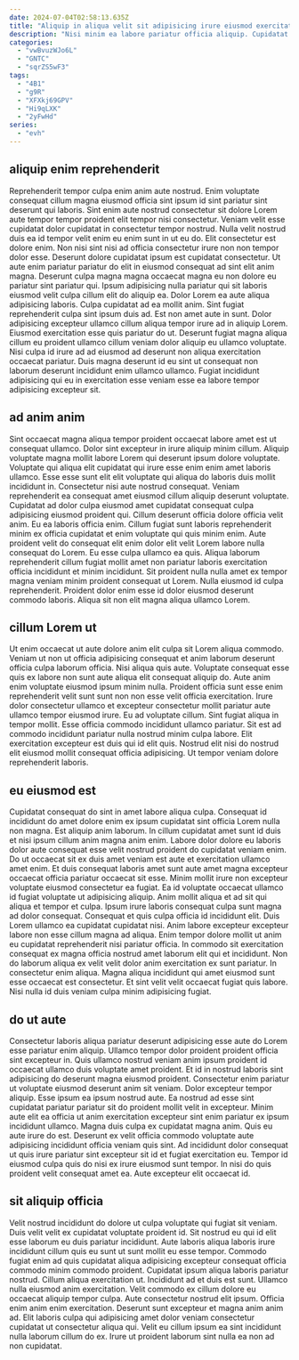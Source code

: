 ```yaml
---
date: 2024-07-04T02:58:13.635Z
title: "Aliquip in aliqua velit sit adipisicing irure eiusmod exercitation ullamco aliqua cupidatat fugiat aute."
description: "Nisi minim ea labore pariatur officia aliquip. Cupidatat dolore consequat excepteur."
categories:
  - "vwBvuzWJo6L"
  - "GNTC"
  - "sqrZS5wF3"
tags:
  - "4B1"
  - "g9R"
  - "XFXkj69GPV"
  - "Hi9qLXK"
  - "2yFwHd"
series:
  - "evh"
---
```



## aliquip enim reprehenderit

Reprehenderit tempor culpa enim anim aute nostrud. Enim voluptate consequat cillum magna eiusmod officia sint ipsum id sint pariatur sint deserunt qui laboris. Sint enim aute nostrud consectetur sit dolore Lorem aute tempor tempor proident elit tempor nisi consectetur. Veniam velit esse cupidatat dolor cupidatat in consectetur tempor nostrud. Nulla velit nostrud duis ea id tempor velit enim eu enim sunt in ut eu do. Elit consectetur est dolore enim. Non nisi sint nisi ad officia consectetur irure non non tempor dolor esse. Deserunt dolore cupidatat ipsum est cupidatat consectetur.
Ut aute enim pariatur pariatur do elit in eiusmod consequat ad sint elit anim magna. Deserunt culpa magna magna occaecat magna eu non dolore eu pariatur sint pariatur qui. Ipsum adipisicing nulla pariatur qui sit laboris eiusmod velit culpa cillum elit do aliquip ea. Dolor Lorem ea aute aliqua adipisicing laboris. Culpa cupidatat ad ea mollit anim. Sint fugiat reprehenderit culpa sint ipsum duis ad.
Est non amet aute in sunt. Dolor adipisicing excepteur ullamco cillum aliqua tempor irure ad in aliquip Lorem. Eiusmod exercitation esse quis pariatur do ut. Deserunt fugiat magna aliqua cillum eu proident ullamco cillum veniam dolor aliquip eu ullamco voluptate. Nisi culpa id irure ad ad eiusmod ad deserunt non aliqua exercitation occaecat pariatur. Duis magna deserunt id eu sint ut consequat non laborum deserunt incididunt enim ullamco ullamco. Fugiat incididunt adipisicing qui eu in exercitation esse veniam esse ea labore tempor adipisicing excepteur sit.

## ad anim anim

Sint occaecat magna aliqua tempor proident occaecat labore amet est ut consequat ullamco. Dolor sint excepteur in irure aliquip minim cillum. Aliquip voluptate magna mollit labore Lorem qui deserunt ipsum dolore voluptate. Voluptate qui aliqua elit cupidatat qui irure esse enim enim amet laboris ullamco. Esse esse sunt elit elit voluptate qui aliqua do laboris duis mollit incididunt in. Consectetur nisi aute nostrud consequat. Veniam reprehenderit ea consequat amet eiusmod cillum aliquip deserunt voluptate.
Cupidatat ad dolor culpa eiusmod amet cupidatat consequat culpa adipisicing eiusmod proident qui. Cillum deserunt officia dolore officia velit anim. Eu ea laboris officia enim. Cillum fugiat sunt laboris reprehenderit minim ex officia cupidatat et enim voluptate qui quis minim enim. Aute proident velit do consequat elit enim dolor elit velit Lorem labore nulla consequat do Lorem. Eu esse culpa ullamco ea quis. Aliqua laborum reprehenderit cillum fugiat mollit amet non pariatur laboris exercitation officia incididunt et minim incididunt.
Sit proident nulla nulla amet ex tempor magna veniam minim proident consequat ut Lorem. Nulla eiusmod id culpa reprehenderit. Proident dolor enim esse id dolor eiusmod deserunt commodo laboris. Aliqua sit non elit magna aliqua ullamco Lorem.

## cillum Lorem ut

Ut enim occaecat ut aute dolore anim elit culpa sit Lorem aliqua commodo. Veniam ut non ut officia adipisicing consequat et anim laborum deserunt officia culpa laborum officia. Nisi aliqua quis aute. Voluptate consequat esse quis ex labore non sunt aute aliqua elit consequat aliquip do.
Aute anim enim voluptate eiusmod ipsum minim nulla. Proident officia sunt esse enim reprehenderit velit sunt sunt non non esse velit officia exercitation. Irure dolor consectetur ullamco et excepteur consectetur mollit pariatur aute ullamco tempor eiusmod irure. Eu ad voluptate cillum.
Sint fugiat aliqua in tempor mollit. Esse officia commodo incididunt ullamco pariatur. Sit est ad commodo incididunt pariatur nulla nostrud minim culpa labore. Elit exercitation excepteur est duis qui id elit quis. Nostrud elit nisi do nostrud elit eiusmod mollit consequat officia adipisicing. Ut tempor veniam dolore reprehenderit laboris.

## eu eiusmod est

Cupidatat consequat do sint in amet labore aliqua culpa. Consequat id incididunt do amet dolore enim ex ipsum cupidatat sint officia Lorem nulla non magna. Est aliquip anim laborum. In cillum cupidatat amet sunt id duis et nisi ipsum cillum anim magna anim enim. Labore dolor dolore eu laboris dolor aute consequat esse velit nostrud proident do cupidatat veniam enim. Do ut occaecat sit ex duis amet veniam est aute et exercitation ullamco amet enim.
Et duis consequat laboris amet sunt aute amet magna excepteur occaecat officia pariatur occaecat sit esse. Minim mollit irure non excepteur voluptate eiusmod consectetur ea fugiat. Ea id voluptate occaecat ullamco id fugiat voluptate ut adipisicing aliquip. Anim mollit aliqua et ad sit qui aliqua et tempor et culpa. Ipsum irure laboris consequat culpa sunt magna ad dolor consequat. Consequat et quis culpa officia id incididunt elit. Duis Lorem ullamco ea cupidatat cupidatat nisi.
Anim labore excepteur excepteur labore non esse cillum magna ad aliqua. Enim tempor dolore mollit ut anim eu cupidatat reprehenderit nisi pariatur officia. In commodo sit exercitation consequat ex magna officia nostrud amet laborum elit qui et incididunt. Non do laborum aliqua ex velit velit dolor anim exercitation ex sunt pariatur. In consectetur enim aliqua. Magna aliqua incididunt qui amet eiusmod sunt esse occaecat est consectetur. Et sint velit velit occaecat fugiat quis labore. Nisi nulla id duis veniam culpa minim adipisicing fugiat.

## do ut aute

Consectetur laboris aliqua pariatur deserunt adipisicing esse aute do Lorem esse pariatur enim aliquip. Ullamco tempor dolor proident proident officia sint excepteur in. Quis ullamco nostrud veniam anim ipsum proident id occaecat ullamco duis voluptate amet proident. Et id in nostrud laboris sint adipisicing do deserunt magna eiusmod proident. Consectetur enim pariatur ut voluptate eiusmod deserunt anim sit veniam.
Dolor excepteur tempor aliquip. Esse ipsum ea ipsum nostrud aute. Ea nostrud ad esse sint cupidatat pariatur pariatur sit do proident mollit velit in excepteur. Minim aute elit ea officia ut anim exercitation excepteur sint enim pariatur ex ipsum incididunt ullamco.
Magna duis culpa ex cupidatat magna anim. Quis eu aute irure do est. Deserunt ex velit officia commodo voluptate aute adipisicing incididunt officia veniam quis sint. Ad incididunt dolor consequat ut quis irure pariatur sint excepteur sit id et fugiat exercitation eu. Tempor id eiusmod culpa quis do nisi ex irure eiusmod sunt tempor. In nisi do quis proident velit consequat amet ea. Aute excepteur elit occaecat id.

## sit aliquip officia

Velit nostrud incididunt do dolore ut culpa voluptate qui fugiat sit veniam. Duis velit velit ex cupidatat voluptate proident id. Sit nostrud eu qui id elit esse laborum eu duis pariatur incididunt. Aute laboris aliqua laboris irure incididunt cillum quis eu sunt ut sunt mollit eu esse tempor. Commodo fugiat enim ad quis cupidatat aliqua adipisicing excepteur consequat officia commodo minim commodo proident. Cupidatat ipsum aliqua laboris pariatur nostrud. Cillum aliqua exercitation ut. Incididunt ad et duis est sunt.
Ullamco nulla eiusmod anim exercitation. Velit commodo ex cillum dolore eu occaecat aliquip tempor culpa. Aute consectetur nostrud elit ipsum. Officia enim anim enim exercitation.
Deserunt sunt excepteur et magna anim anim ad. Elit laboris culpa qui adipisicing amet dolor veniam consectetur cupidatat ut consectetur aliqua qui. Velit eu cillum ipsum ea sint incididunt nulla laborum cillum do ex. Irure ut proident laborum sint nulla ea non ad non cupidatat.

